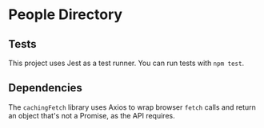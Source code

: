 # People Directory

## Tests

This project uses Jest as a test runner. You can run tests with `npm test`.

## Dependencies

The `cachingFetch` library uses Axios to wrap browser `fetch` calls and return an object that's not a Promise, as the API requires.





